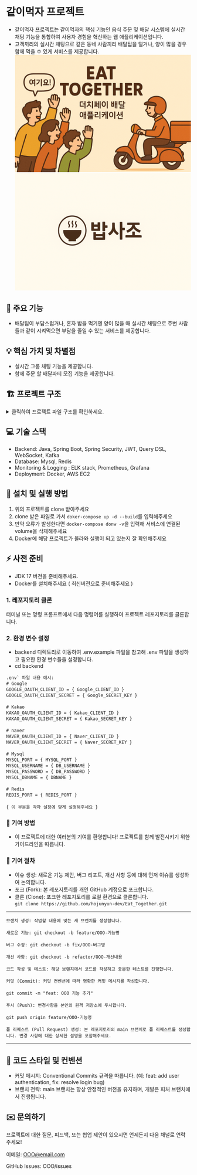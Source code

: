 # 같이먹자 프로젝트 
- 같이먹자 프로젝트는 같이먹자의 핵심 기능인 음식 주문 및 배달 시스템에 실시간 채팅 기능을 통합하여 사용자 경험을 혁신하는 웹 애플리케이션입니다. 
- 고객끼리의 실시간 채팅으로 같은 동네 사람끼리 배달팁을 덜거나, 양이 많을 경우 함께 먹을 수 있게 서비스를 제공합니다.
![Banner.png](img%2FBanner.png)  
![Logo.png](img%2FLogo.png)
 
## 📌 주요 기능
- 배달팁이 부담스럽거나, 혼자 밥을 먹기엔 양이 많을 때 실시간 채팅으로 주변 사람들과 같이 시켜먹으면 부담을 줄일 수 있는 서비스를 제공합니다.

## 💡 핵심 가치 및 차별점
- 실시간 그룹 채팅 기능을 제공합니다.
- 함께 주문 할 배달파티 모집 기능을 제공합니다.

## 🏗️ 프로젝트 구조
<details>
<summary>클릭하여 프로젝트 파일 구조를 확인하세요.</summary>

📦 project-root/   
┣ 📂 data/   
┣ 📂 gradle/  
┣ 📂 grafana/  
┣ 📂 grafana_data/  
┣ 📂 logs/  
┣ 📂 mysql_exporter/  
┣ 📂 prometheus/  
┣ 📂 src/  
┃ ┣ 📂 main/  
┃ ┃ ┣ 📂 java/  
┃ ┃ ┃ ┗ 📂 com/  
┃ ┃ ┃ ┃ ┗ 📂 example/  
┃ ┃ ┃ ┃ ┃ ┗ 📂 eat_together/  
┃ ┃ ┃ ┃ ┃ ┃ ┣ 📂 domain/  
┃ ┃ ┃ ┃ ┃ ┃ ┃ ┣ 📂 cart/  
┃ ┃ ┃ ┃ ┃ ┃ ┃ ┃ ┣ 📂 controller/  
┃ ┃ ┃ ┃ ┃ ┃ ┃ ┃ ┣ 📂 dto/  
┃ ┃ ┃ ┃ ┃ ┃ ┃ ┃ ┣ 📂 entity/  
┃ ┃ ┃ ┃ ┃ ┃ ┃ ┃ ┣ 📂 repository/  
┃ ┃ ┃ ┃ ┃ ┃ ┃ ┃ ┗ 📂 service/  
┃ ┃ ┃ ┃ ┃ ┃ ┃ ┣ 📂 chat/  
┃ ┃ ┃ ┃ ┃ ┃ ┃ ┣ 📂 menu/  
┃ ┃ ┃ ┃ ┃ ┃ ┃ ┣ 📂 notification/  
┃ ┃ ┃ ┃ ┃ ┃ ┃ ┣ 📂 order/  
┃ ┃ ┃ ┃ ┃ ┃ ┃ ┣ 📂 payment/  
┃ ┃ ┃ ┃ ┃ ┃ ┃ ┣ 📂 rider/  
┃ ┃ ┃ ┃ ┃ ┃ ┃ ┣ 📂 social/  
┃ ┃ ┃ ┃ ┃ ┃ ┃ ┗ 📂 store/  
┃ ┃ ┃ ┃ ┃ ┃ ┃ ┗ 📂 users/  
┃ ┃ ┃ ┃ ┃ ┃ ┣ 📂 global/  
┃ ┃ ┃ ┃ ┃ ┃ ┃ ┣ 📂 common/  
┃ ┃ ┃ ┃ ┃ ┃ ┃ ┣ 📂 config/  
┃ ┃ ┃ ┃ ┃ ┃ ┃ ┣ 📂 dto/  
┃ ┃ ┃ ┃ ┃ ┃ ┃ ┣ 📂 entity/  
┃ ┃ ┃ ┃ ┃ ┃ ┃ ┣ 📂 exception/  
┃ ┃ ┃ ┃ ┃ ┃ ┃ ┣ 📂 redis/  
┃ ┃ ┃ ┃ ┃ ┃ ┃ ┣ 📂 util/  
┃ ┃ ┃ ┃ ┃ ┃ ┃ ┗ 📂 websocket/  
┃ ┃ ┃ ┃ ┃ ┃ ┗ 📜 EatTogetherApplication.java  
┃ ┃ ┗ 📂 resources/  
┃ ┃ ┃ ┣ 📂 static/  
┃ ┃ ┃ ┗ 📜 application.yml  
┃ ┣ 📂 test/  
┃ ┗ 📜 .env  
┣ 📜 .gitattributes  
┣ 📜 .gitignore  
┣ 📜 build.gradle  
┣ 📜 docker-compose.yml  
┣ 📜 Dockerfile  
┣ 📜 Dockerfile.elasticsearch  
┣ 📜 gradlew  
┣ 📜 gradlew.bat  
┣ 📜 README.md  
┣ 📜 settings.gradle  
┗ 📂 외부 라이브러리  

</details> 

## 💻 기술 스택
- Backend: Java, Spring Boot, Spring Security, JWT, Query DSL, WebSocket, Kafka
- Database: Mysql, Redis
- Monitoring & Logging : ELK stack, Prometheus, Grafana
- Deployment: Docker, AWS EC2

## 🔧 설치 및 실행 방법
1. 위의 프로젝트를 clone 받아주세요
2. clone 받은 파일로 가서 `doker-compose up -d --build`를 입력해주세요
3. 만약 오류가 발생한다면 `docker-compose donw -v`을 입력해 서비스에 연결된 volume을 삭제해주세요
4. Docker에 해당 프로젝트가 올라와 실행이 되고 있는지 잘 확인해주세요

## ⚡ 사전 준비
- JDK 17 버전을 준비해주세요.
- Docker를 설치해주세요 ( 최신버전으로 준비해주세요 )

### 1. 레포지토리 클론
   터미널 또는 명령 프롬프트에서 다음 명령어를 실행하여 프로젝트 레포지토리를 클론합니다.

### 2. 환경 변수 설정
- backend 디렉토리로 이동하여 .env.example 파일을 참고해 .env 파일을 생성하고 필요한 환경 변수들을 설정합니다.
- cd backend

```
.env` 파일 내용 예시:
# Google
GOOGLE_OAUTH_CLIENT_ID = { Google_CLIENT_ID }
GOOGLE_OAUTH_CLIENT_SECRET = { Google_SECRET_KEY } 

# Kakao
KAKAO_OAUTH_CLIENT_ID = { Kakao_CLIENT_ID }
KAKAO_OAUTH_CLIENT_SECRET = { Kakao_SECRET_KEY } 

# naver
NAVER_OAUTH_CLIENT_ID = { Naver_CLIENT_ID }
NAVER_OAUTH_CLIENT_SECRET = { Naver_SECRET_KEY } 

# Mysql
MYSQL_PORT = { MYSQL_PORT }
MYSQL_USERNAME = { DB_USERNAME }
MYSQL_PASSWORD = { DB_PASSWORD }
MYSQL_DBNAME = { DBNAME }

# Redis
REDIS_PORT = { REDIS_PORT }

{ 이 부분을 각자 설정에 맞게 설정해주세요 }
```

### 🤝 기여 방법
- 이 프로젝트에 대한 여러분의 기여를 환영합니다! 프로젝트를 함께 발전시키기 위한 가이드라인을 따릅니다.

### 🌳 기여 절차
- 이슈 생성: 새로운 기능 제안, 버그 리포트, 개선 사항 등에 대해 먼저 이슈를 생성하여 논의합니다.
- 포크 (Fork): 본 레포지토리를 개인 GitHub 계정으로 포크합니다.
- 클론 (Clone): 포크한 레포지토리를 로컬 환경으로 클론합니다.   
`git clone https://github.com/hojunyun-dev/Eat_Together.git`
---
```
브랜치 생성: 작업할 내용에 맞는 새 브랜치를 생성합니다.

새로운 기능: git checkout -b feature/OOO-기능명

버그 수정: git checkout -b fix/OOO-버그명

개선 사항: git checkout -b refactor/OOO-개선내용

코드 작성 및 테스트: 해당 브랜치에서 코드를 작성하고 충분한 테스트를 진행합니다.

커밋 (Commit): 커밋 컨벤션에 따라 명확한 커밋 메시지를 작성합니다.

git commit -m "feat: OOO 기능 추가"

푸시 (Push): 변경사항을 본인의 원격 저장소에 푸시합니다.

git push origin feature/OOO-기능명

풀 리퀘스트 (Pull Request) 생성: 본 레포지토리의 main 브랜치로 풀 리퀘스트를 생성합니다. 변경 사항에 대한 상세한 설명을 포함해주세요.

```
---
## 🎨 코드 스타일 및 컨벤션
- 커밋 메시지: Conventional Commits 규격을 따릅니다. (예: feat: add user authentication, fix: resolve login bug)
- 브랜치 전략: main 브랜치는 항상 안정적인 버전을 유지하며, 개발은 피처 브랜치에서 진행됩니다.

## ✉️ 문의하기
프로젝트에 대한 질문, 피드백, 또는 협업 제안이 있으시면 언제든지 다음 채널로 연락 주세요!

이메일: OOO@email.com

GitHub Issues: OOO/issues
